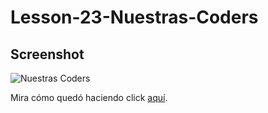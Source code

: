 # Lesson-23-Nuestras-Coders

## Screenshot

![Nuestras Coders](https://i.gyazo.com/1da0b97217a95f80d628f00cd78e784d.png)

Mira cómo quedó haciendo click [aquí](https://itsandromeda.github.io/Lesson-23-Nuestras-Coders/).
